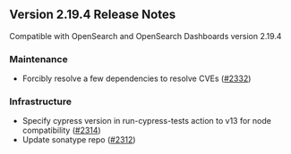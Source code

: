 ## Version 2.19.4 Release Notes

Compatible with OpenSearch and OpenSearch Dashboards version 2.19.4

### Maintenance
* Forcibly resolve a few dependencies to resolve CVEs ([#2332](https://github.com/opensearch-project/security-dashboards-plugin/pull/2332))

### Infrastructure
* Specify cypress version in run-cypress-tests action to v13 for node compatibility ([#2314](https://github.com/opensearch-project/security-dashboards-plugin/pull/2314))
* Update sonatype repo ([#2312](https://github.com/opensearch-project/security-dashboards-plugin/pull/2312))
